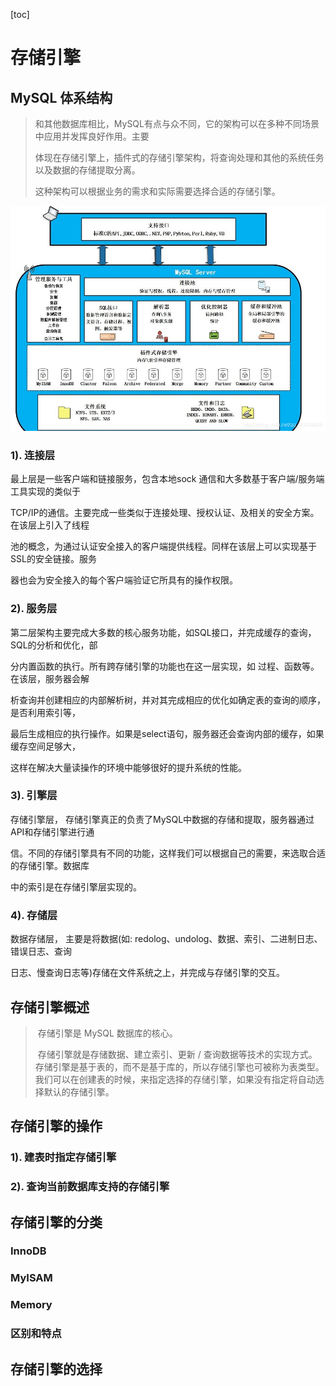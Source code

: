 [toc]

# 存储引擎

## MySQL 体系结构

> 和其他数据库相比，MySQL有点与众不同，它的架构可以在多种不同场景中应用并发挥良好作用。主要
>
> 体现在存储引擎上，插件式的存储引擎架构，将查询处理和其他的系统任务以及数据的存储提取分离。
>
> 这种架构可以根据业务的需求和实际需要选择合适的存储引擎。

![ccyq](img/ccyq.png)

### 1). 连接层

最上层是一些客户端和链接服务，包含本地sock 通信和大多数基于客户端/服务端工具实现的类似于

TCP/IP的通信。主要完成一些类似于连接处理、授权认证、及相关的安全方案。在该层上引入了线程

池的概念，为通过认证安全接入的客户端提供线程。同样在该层上可以实现基于SSL的安全链接。服务

器也会为安全接入的每个客户端验证它所具有的操作权限。

### 2). 服务层

第二层架构主要完成大多数的核心服务功能，如SQL接口，并完成缓存的查询，SQL的分析和优化，部

分内置函数的执行。所有跨存储引擎的功能也在这一层实现，如 过程、函数等。在该层，服务器会解

析查询并创建相应的内部解析树，并对其完成相应的优化如确定表的查询的顺序，是否利用索引等，

最后生成相应的执行操作。如果是select语句，服务器还会查询内部的缓存，如果缓存空间足够大，

这样在解决大量读操作的环境中能够很好的提升系统的性能。

### 3). 引擎层

存储引擎层， 存储引擎真正的负责了MySQL中数据的存储和提取，服务器通过API和存储引擎进行通

信。不同的存储引擎具有不同的功能，这样我们可以根据自己的需要，来选取合适的存储引擎。数据库

中的索引是在存储引擎层实现的。

### 4). 存储层

数据存储层， 主要是将数据(如: redolog、undolog、数据、索引、二进制日志、错误日志、查询

日志、慢查询日志等)存储在文件系统之上，并完成与存储引擎的交互。

## 存储引擎概述

> ​	存储引擎是 MySQL 数据库的核心。
>
> ​	存储引擎就是存储数据、建立索引、更新 / 查询数据等技术的实现方式。存储引擎是基于表的，而不是基于库的，所以存储引擎也可被称为表类型。我们可以在创建表的时候，来指定选择的存储引擎，如果没有指定将自动选择默认的存储引擎。
>

## 存储引擎的操作

### 1). 建表时指定存储引擎



### 2). 查询当前数据库支持的存储引擎



## 存储引擎的分类

### InnoDB



### MyISAM



### Memory



### 区别和特点



## 存储引擎的选择


